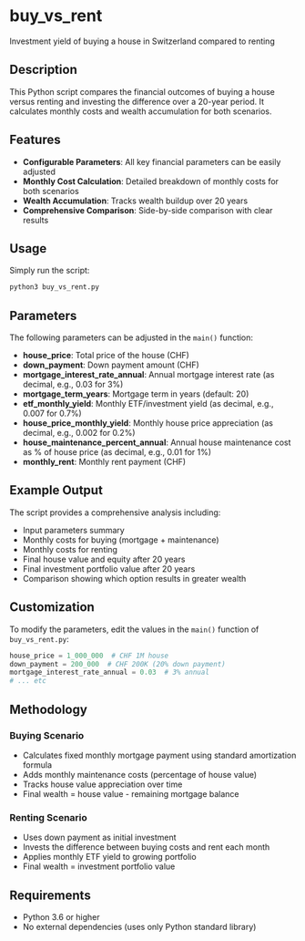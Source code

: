 # buy_vs_rent
Investment yield of buying a house in Switzerland compared to renting

## Description

This Python script compares the financial outcomes of buying a house versus renting and investing the difference over a 20-year period. It calculates monthly costs and wealth accumulation for both scenarios.

## Features

- **Configurable Parameters**: All key financial parameters can be easily adjusted
- **Monthly Cost Calculation**: Detailed breakdown of monthly costs for both scenarios
- **Wealth Accumulation**: Tracks wealth buildup over 20 years
- **Comprehensive Comparison**: Side-by-side comparison with clear results

## Usage

Simply run the script:

```bash
python3 buy_vs_rent.py
```

## Parameters

The following parameters can be adjusted in the `main()` function:

- **house_price**: Total price of the house (CHF)
- **down_payment**: Down payment amount (CHF)
- **mortgage_interest_rate_annual**: Annual mortgage interest rate (as decimal, e.g., 0.03 for 3%)
- **mortgage_term_years**: Mortgage term in years (default: 20)
- **etf_monthly_yield**: Monthly ETF/investment yield (as decimal, e.g., 0.007 for 0.7%)
- **house_price_monthly_yield**: Monthly house price appreciation (as decimal, e.g., 0.002 for 0.2%)
- **house_maintenance_percent_annual**: Annual house maintenance cost as % of house price (as decimal, e.g., 0.01 for 1%)
- **monthly_rent**: Monthly rent payment (CHF)

## Example Output

The script provides a comprehensive analysis including:
- Input parameters summary
- Monthly costs for buying (mortgage + maintenance)
- Monthly costs for renting
- Final house value and equity after 20 years
- Final investment portfolio value after 20 years
- Comparison showing which option results in greater wealth

## Customization

To modify the parameters, edit the values in the `main()` function of `buy_vs_rent.py`:

```python
house_price = 1_000_000  # CHF 1M house
down_payment = 200_000  # CHF 200K (20% down payment)
mortgage_interest_rate_annual = 0.03  # 3% annual
# ... etc
```

## Methodology

### Buying Scenario
- Calculates fixed monthly mortgage payment using standard amortization formula
- Adds monthly maintenance costs (percentage of house value)
- Tracks house value appreciation over time
- Final wealth = house value - remaining mortgage balance

### Renting Scenario
- Uses down payment as initial investment
- Invests the difference between buying costs and rent each month
- Applies monthly ETF yield to growing portfolio
- Final wealth = investment portfolio value

## Requirements

- Python 3.6 or higher
- No external dependencies (uses only Python standard library)
